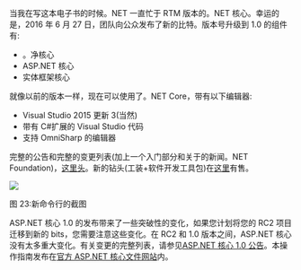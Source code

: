当我在写这本电子书的时候。NET 一直忙于 RTM 版本的。NET 核心。幸运的是，2016 年 6 月 27 日，团队向公众发布了新的比特。版本号升级到 1.0 的组件有:

*   。净核心
*   ASP.NET 核心
*   实体框架核心

就像以前的版本一样，现在可以使用了。NET Core，带有以下编辑器:

*   Visual Studio 2015 更新 3(当然)
*   带有 C#扩展的 Visual Studio 代码
*   支持 OmniSharp 的编辑器

完整的公告和完整的变更列表(加上一个入门部分和关于的新闻。NET Foundation)，[这里头](https://blogs.msdn.microsoft.com/dotnet/2016/06/27/announcing-net-core-1-0/)。新的钻头(工装+软件开发工具包)在[这里](https://www.microsoft.com/net/download)有售。

![](../images/00038.jpeg)

图 23:新命令行的截图

ASP.NET 核心 1.0 的发布带来了一些突破性的变化，如果您计划将您的 RC2 项目迁移到新的 bits，您需要注意这些变化。在 RC2 和 1.0 版本之间，ASP.NET 核心没有太多重大变化。有关变更的完整列表，请参见[ASP.NET 核心 1.0 公告](https://github.com/aspnet/announcements/issues?q=is%3Aopen+is%3Aissue+milestone%3A1.0.0)。本操作指南发布在[官方 ASP.NET 核心文件网站](https://docs.asp.net/en/latest/migration/rc2-to-rtm.html)内。